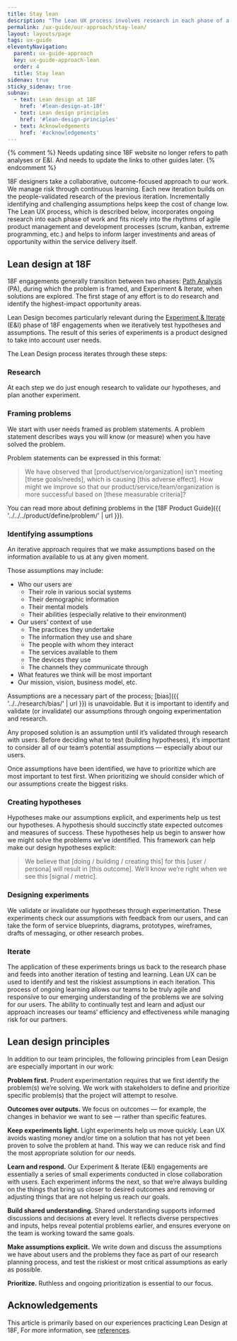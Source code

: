 ```yaml
---
title: Stay lean
description: "The Lean UX process involves research in each phase of a project to support continuous learning."
permalink: /ux-guide/our-approach/stay-lean/
layout: layouts/page
tags: ux-guide
eleventyNavigation: 
  parent: ux-guide-approach
  key: ux-guide-approach-lean
  order: 4
  title: Stay lean
sidenav: true
sticky_sidenav: true
subnav:
  - text: Lean design at 18F
    href: '#lean-design-at-18f'
  - text: Lean design principles
    href: '#lean-design-principles'
  - text: Acknowledgements
    href: '#acknowledgements'
---
```

{% comment %}
  Needs updating since 18F website no longer refers to path analyses or E&I. And needs to update the links to other guides later.
{% endcomment %}

18F designers take a collaborative, outcome-focused approach to our work. We manage risk through continuous learning. Each new iteration builds on the people-validated research of the previous iteration. Incrementally identifying and challenging assumptions helps keep the cost of change low. The Lean UX process, which is described below, incorporates ongoing research into each phase of work and fits nicely into the rhythms of agile product management and development processes (scrum, kanban, extreme programming, etc.) and helps to inform larger investments and areas of opportunity within the service delivery itself. 


## Lean design at 18F

18F engagements generally transition between two phases: [Path Analysis](https://18f.gsa.gov/how-we-work/#path-analysis) (PA), during which the problem is framed, and Experiment & Iterate, when solutions are explored. The first stage of any effort is to do research and identify the highest-impact opportunity areas.

Lean Design becomes particularly relevant during the [Experiment & Iterate](https://18f.gsa.gov/how-we-work/#experiment--iterate) (E&I) phase of 18F engagements when we iteratively test hypotheses and assumptions. The result of this series of experiments is a product designed to take into account user needs.  

The Lean Design process iterates through these steps:

### Research

At each step we do just enough research to validate our hypotheses, and plan another experiment.

### Framing problems

We start with user needs framed as problem statements. A problem statement describes ways you will know (or measure) when you have solved the problem.

Problem statements can be expressed in this format:

> We have observed that [product/service/organization] isn’t meeting [these goals/needs], which is causing [this adverse effect]. How might we improve so that our product/service/team/organization is more successful based on [these measurable criteria]?

You can read more about defining problems in the [18F Product Guide]({{ '../../../product/define/problem/' | url }}).


### Identifying assumptions

An iterative approach requires that we make assumptions based on the information available to us at any given moment.

Those assumptions may include:
- Who our users are
  - Their role in various social systems
  - Their demographic information
  - Their mental models
  - Their abilities (especially relative to their environment)
- Our users’ context of use
  - The practices they undertake
  - The information they use and share
  - The people with whom they interact
  - The services available to them
  - The devices they use
  - The channels they communicate through
- What features we think will be most important
- Our mission, vision, business model, etc.

Assumptions are a necessary part of the process; [bias]({{ '../../research/bias/' | url }}) is unavoidable. But it is important to identify and validate (or invalidate) our assumptions through ongoing experimentation and research.

Any proposed solution is an assumption until it’s validated through research with users. Before deciding what to test (building hypotheses), it’s important to consider all of our team’s potential assumptions — especially about our users.

Once assumptions have been identified, we have to prioritize which are most important to test first. When prioritizing we should consider which of our assumptions create the biggest risks.

### Creating hypotheses

Hypotheses make our assumptions explicit, and experiments help us test our hypotheses. A hypothesis should succinctly state expected outcomes and measures of success. These hypotheses help us begin to answer how we might solve the problems we’ve identified. This framework can help make our design hypotheses explicit:

>We believe that [doing / building / creating this] for this [user / persona] will result in [this outcome]. We’ll know we’re right when we see this [signal / metric].

### Designing experiments

We validate or invalidate our hypotheses through experimentation. These experiments check our assumptions with feedback from our users, and can take the form of service blueprints, diagrams, prototypes, wireframes, drafts of messaging, or other research probes.

### Iterate

The application of these experiments brings us back to the research phase and feeds into another iteration of testing and learning. Lean UX can be used to identify and test the riskiest assumptions in each iteration. This process of ongoing learning allows our teams to be truly agile and responsive to our emerging understanding of the problems we are solving for our users. The ability to continually test and learn and adjust our approach increases our teams’ efficiency and effectiveness while managing risk for our partners.


## Lean design principles

In addition to our team principles, the following principles from Lean Design are especially important in our work:

**Problem first.** Prudent experimentation requires that we first identify the problem(s) we’re solving. We work with stakeholders to define and prioritize specific problem(s) that the project will attempt to resolve.

**Outcomes over outputs.** We focus on outcomes — for example, the changes in behavior we want to see — rather than specific features.

**Keep experiments light.** Light experiments help us move quickly. Lean UX avoids wasting money and/or time on a solution that has not yet been proven to solve the problem at hand. This way we can reduce risk and find the most appropriate solution for our needs.

**Learn and respond.** Our Experiment & Iterate (E&I) engagements are essentially a series of small experiments conducted in close collaboration with users. Each experiment informs the next, so that we’re always building on the things that bring us closer to desired outcomes and removing or adjusting things that are not helping us reach our goals.

**Build shared understanding.** Shared understanding supports informed discussions and decisions at every level. It reflects diverse perspectives and inputs, helps reveal potential problems earlier, and ensures everyone on the team is working toward the same goals.

**Make assumptions explicit.** We write down and discuss the assumptions we have about users and the problems they face as part of our research planning process, and test the riskiest or most critical assumptions as early as possible.

**Prioritize.** Ruthless and ongoing prioritization is essential to our focus.


## Acknowledgements

This article is primarily based on our experiences practicing Lean Design at 18F, For more information, see [references](https://docs.google.com/document/d/1ZH6TrVBOQvmlUFRKZlFFk182fiOhyaqyZqiTrVcEW4w/edit).
